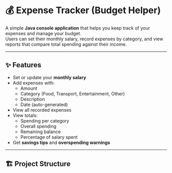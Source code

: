 # 💰 Expense Tracker (Budget Helper)

A simple **Java console application** that helps you keep track of your expenses and manage your budget.  
Users can set their monthly salary, record expenses by category, and view reports that compare total spending against their income.  

---

## ✨ Features
- Set or update your **monthly salary**  
- Add expenses with:
  - Amount  
  - Category (Food, Transport, Entertainment, Other)  
  - Description  
  - Date (auto-generated)  
- View all recorded expenses  
- View totals:
  - Spending per category  
  - Overall spending  
  - Remaining balance  
  - Percentage of salary spent  
- Get **savings tips** and **overspending warnings**  

---

## 🏗 Project Structure
